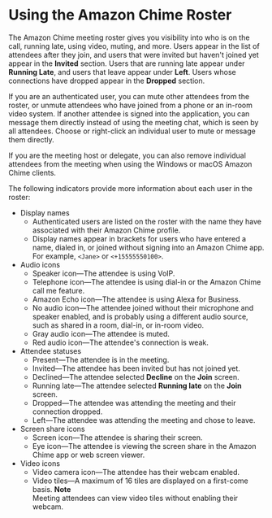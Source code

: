 # Using the Amazon Chime Roster<a name="chime-roster"></a>

The Amazon Chime meeting roster gives you visibility into who is on the call, running late, using video, muting, and more\. Users appear in the list of attendees after they join, and users that were invited but haven't joined yet appear in the **Invited** section\. Users that are running late appear under **Running Late**, and users that leave appear under **Left**\. Users whose connections have dropped appear in the **Dropped** section\.

If you are an authenticated user, you can mute other attendees from the roster, or unmute attendees who have joined from a phone or an in\-room video system\. If another attendee is signed into the application, you can message them directly instead of using the meeting chat, which is seen by all attendees\. Choose or right\-click an individual user to mute or message them directly\.

If you are the meeting host or delegate, you can also remove individual attendees from the meeting when using the Windows or macOS Amazon Chime clients\.

The following indicators provide more information about each user in the roster:
+ Display names
  + Authenticated users are listed on the roster with the name they have associated with their Amazon Chime profile\.
  + Display names appear in brackets for users who have entered a name, dialed in, or joined without signing into an Amazon Chime app\. For example, `<Jane>` or `<+15555550100>`\.
+ Audio icons
  + Speaker icon—The attendee is using VoIP\.
  + Telephone icon—The attendee is using dial\-in or the Amazon Chime call me feature\.
  + Amazon Echo icon—The attendee is using Alexa for Business\.
  + No audio icon—The attendee joined without their microphone and speaker enabled, and is probably using a different audio source, such as shared in a room, dial\-in, or in\-room video\.
  + Gray audio icon—The attendee is muted\.
  + Red audio icon—The attendee's connection is weak\.
+ Attendee statuses
  + Present—The attendee is in the meeting\.
  + Invited—The attendee has been invited but has not joined yet\.
  + Declined—The attendee selected **Decline** on the **Join** screen\.
  + Running late—The attendee selected **Running late** on the **Join** screen\.
  + Dropped—The attendee was attending the meeting and their connection dropped\.
  + Left—The attendee was attending the meeting and chose to leave\.
+ Screen share icons
  + Screen icon—The attendee is sharing their screen\.
  + Eye icon—The attendee is viewing the screen share in the Amazon Chime app or web screen viewer\.
+ Video icons
  + Video camera icon—The attendee has their webcam enabled\.
  + Video tiles—A maximum of 16 tiles are displayed on a first\-come basis\.
**Note**  
Meeting attendees can view video tiles without enabling their webcam\.